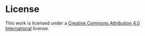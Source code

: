 

# License

This work is licensed under a [Creative Commons Attribution 4.0 International](http://creativecommons.org/licenses/by/4.0/) license.
